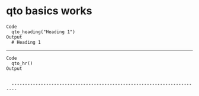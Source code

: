 # qto basics works

    Code
      qto_heading("Heading 1")
    Output
      # Heading 1

---

    Code
      qto_hr()
    Output
      
      
      ------------------------------------------------------------------------
      
      

